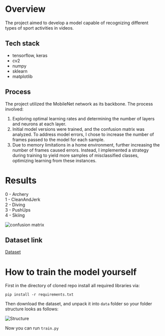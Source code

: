 # Overview

The project aimed to develop a model capable of recognizing different types of sport activities in videos.

## Tech stack
- tensorflow, keras
- cv2
- numpy
- sklearn
- matplotlib

## Process

The project utilized the MobileNet network as its backbone. The process involved:

1. Exploring optimal learning rates and determining the number of layers and neurons at each layer.
2. Initial model versions were trained, and the confusion matrix was analyzed. To address model errors, I chose to increase the number of frames passed to the model for each sample.
3. Due to memory limitations in a home environment, further increasing the number of frames caused errors. Instead, I implemented a strategy during training to yield more samples of misclassified classes, optimizing learning from these instances.

# Results

0 - Archery  
1 - CleanAndJerk  
2 - Diving  
3 - PushUps  
4 - Skiing   

![confusion matrix](https://i.ibb.co/kXpMrT6/confusion-matrices.png)

## Dataset link

[Dataset](https://www.crcv.ucf.edu/data/UCF101.php)

# How to train the model yourself

First in the directory of cloned repo install all required libraries via:

```pip install -r requirements.txt```

Then download the dataset, and unpack it into ```data``` folder so your folder structure looks as follows:

![Structure](https://i.ibb.co/M60SdHQ/Zrzut-ekranu-2023-11-07-095415.png)

Now you can run ```train.py```
